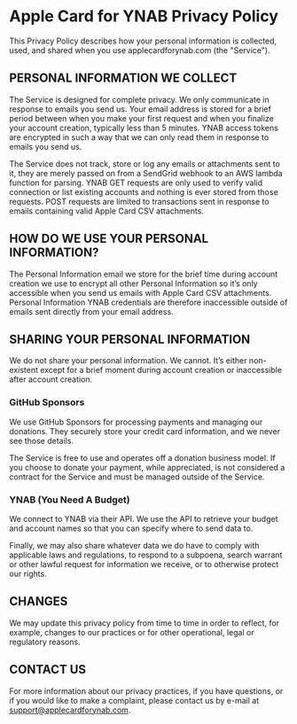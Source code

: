 # Apple Card for YNAB Privacy Policy

This Privacy Policy describes how your personal information is collected, used, and shared when you use applecardforynab.com (the "Service").

## PERSONAL INFORMATION WE COLLECT
The Service is designed for complete privacy. We only communicate in response to emails you send us. Your email address is stored for a brief period between when you make your first request and when you finalize your account creation, typically less than 5 minutes. YNAB access tokens are encrypted in such a way that we can only read them in response to emails you send us.

The Service does not track, store or log any emails or attachments sent to it, they are merely passed on from a SendGrid webhook to an AWS lambda function for parsing. YNAB GET requests are only used to verify valid connection or list existing accounts and nothing is ever stored from those requests. POST requests are limited to transactions sent in response to emails containing valid Apple Card CSV attachments.

## HOW DO WE USE YOUR PERSONAL INFORMATION?
The Personal Information email we store for the brief time during account creation we use to encrypt all other Personal Information so it’s only accessible when you send us emails with Apple Card CSV attachments. Personal Information YNAB credentials are therefore inaccessible outside of emails sent directly from your email address.

## SHARING YOUR PERSONAL INFORMATION
We do not share your personal information. We cannot. It’s either non-existent except for a brief moment during account creation or inaccessible after account creation.

### GitHub Sponsors
We use GitHub Sponsors for processing payments and managing our donations. They securely store your credit card information, and we never see those details.

The Service is free to use and operates off a donation business model. If you choose to donate your payment, while appreciated, is not considered a contract for the Service and must be managed outside of the Service.

### YNAB (You Need A Budget)
We connect to YNAB via their API. We use the API to retrieve your budget and account names so that you can specify where to send data to.

Finally, we may also share whatever data we do have to comply with applicable laws and regulations, to respond to a subpoena, search warrant or other lawful request for information we receive, or to otherwise protect our rights.

## CHANGES
We may update this privacy policy from time to time in order to reflect, for example, changes to our practices or for other operational, legal or regulatory reasons.

## CONTACT US
For more information about our privacy practices, if you have questions, or if you would like to make a complaint, please contact us by e-mail at support@applecardforynab.com.